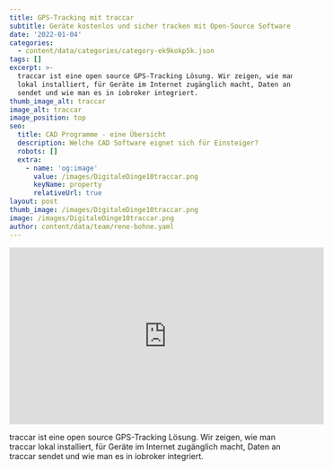 ```yaml
---
title: GPS-Tracking mit traccar
subtitle: Geräte kostenlos und sicher tracken mit Open-Source Software
date: '2022-01-04'
categories:
  - content/data/categories/category-ek9kokp5k.json
tags: []
excerpt: >-
  traccar ist eine open source GPS-Tracking Lösung. Wir zeigen, wie man traccar
  lokal installiert, für Geräte im Internet zugänglich macht, Daten an traccar
  sendet und wie man es in iobroker integriert.
thumb_image_alt: traccar
image_alt: traccar
image_position: top
seo:
  title: CAD Programme - eine Übersicht
  description: Welche CAD Software eignet sich für Einsteiger?
  robots: []
  extra:
    - name: 'og:image'
      value: /images/DigitaleDinge10traccar.png
      keyName: property
      relativeUrl: true
layout: post
thumb_image: /images/DigitaleDinge10traccar.png
image: /images/DigitaleDinge10traccar.png
author: content/data/team/rene-bohne.yaml
---
```

<iframe width="560" height="315"
src="https://www.youtube.com/embed/W2CZtm3aU2M?modestbranding=1"
frameborder="0" allow="accelerometer; autoplay; encrypted-media;
gyroscope; picture-in-picture" allowfullscreen>\\\</iframe>



traccar ist eine open source GPS-Tracking Lösung. Wir zeigen, wie man traccar lokal installiert, für Geräte im Internet zugänglich macht, Daten an traccar sendet und wie man es in iobroker integriert.

